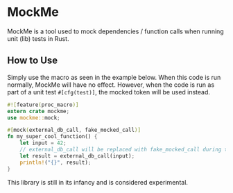 MockMe
======

MockMe is a tool used to mock dependencies / function calls when running unit (lib) tests in Rust.

## How to Use

Simply use the macro as seen in the example below.
When this code is run normally, MockMe will have no effect.
However, when the code is run as part of a unit test `#[cfg(test)]`,
the mocked token will be used instead.

```rust
#![feature(proc_macro)]
extern crate mockme;
use mockme::mock;

#[mock(external_db_call, fake_mocked_call)]
fn my_super_cool_function() {
    let input = 42;
    // external_db_call will be replaced with fake_mocked_call during testing
    let result = external_db_call(input);
    println!("{}", result);
}
```

This library is still in its infancy and is considered experimental.
